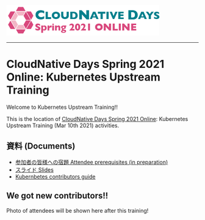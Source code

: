 [![CloudNative Days Spring 2021 Online](images/cndo2021.png)](https://event.cloudnativedays.jp/cndo2021)

---

# CloudNative Days Spring 2021 Online: Kubernetes Upstream Training

Welcome to Kubernetes Upstream Training!!

This is the location of [CloudNative Days Spring 2021 Online](https://event.cloudnativedays.jp/cndo2021): Kubernetes Upstream Training (Mar 10th 2021) activities.

## 資料 (Documents)

* [参加者の皆様への宿題 Attendee prerequisites (in preparation)](../assets/attendee-prerequisites.md)
* [スライド Slides](../assets/slide.pdf)
* [Kubernbetes contributors guide](https://github.com/kubernetes/community/tree/master/contributors/guide)

## We got new contributors!! 

Photo of attendees will be shown here after this training!


